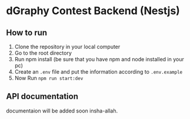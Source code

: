 # dGraphy Contest Backend (Nestjs)

## How to run

1. Clone the repository in your local computer
1. Go to the root directory
1. Run npm install (be sure that you have npm and node installed in your pc)
1. Create an `.env` file and put the information according to `.env.example`
1. Now Run `npm run start:dev`


## API documentation

documentaion will be added soon insha-allah.